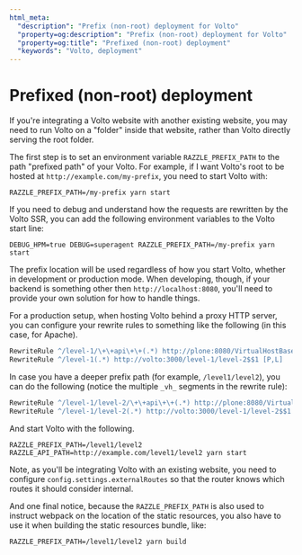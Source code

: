 ```yaml
---
html_meta:
  "description": "Prefix (non-root) deployment for Volto"
  "property=og:description": "Prefix (non-root) deployment for Volto"
  "property=og:title": "Prefixed (non-root) deployment"
  "keywords": "Volto, deployment"
---
```


# Prefixed (non-root) deployment

If you're integrating a Volto website with another existing website, you may
need to run Volto on a "folder" inside that website, rather than
Volto directly serving the root folder.

The first step is to set an environment variable `RAZZLE_PREFIX_PATH` to the
path "prefixed path" of your Volto. For example, if I want Volto's root to be
hosted at `http://example.com/my-prefix`, you need to start Volto with:

```shell
RAZZLE_PREFIX_PATH=/my-prefix yarn start
```

If you need to debug and understand how the requests are rewritten by the Volto
SSR, you can add the following environment variables to the Volto start line:


```shell
DEBUG_HPM=true DEBUG=superagent RAZZLE_PREFIX_PATH=/my-prefix yarn start
```

The prefix location will be used regardless of how you start Volto, whether in
development or production mode. When developing, though, if your backend is
something other then `http://localhost:8080`, you'll need to provide your own
solution for how to handle things.

For a production setup, when hosting Volto behind a proxy HTTP server, you can
configure your rewrite rules to something like the following (in this case, for Apache).

```apache
RewriteRule ^/level-1/\+\+api\+\+(.*) http://plone:8080/VirtualHostBase/http/example.com:80/Plone/VirtualHostRoot/_vh_level-1$$1 [P,L]
RewriteRule ^/level-1(.*) http://volto:3000/level-1/level-2$$1 [P,L]
```

In case you have a deeper prefix path (for example, `/level1/level2`), you can
do the following (notice the multiple `_vh_` segments in the rewrite rule):

```apache
RewriteRule ^/level-1/level-2/\+\+api\+\+(.*) http://plone:8080/VirtualHostBase/http/example.com:80/Plone/VirtualHostRoot/_vh_level-1/_vh_level-2$$1 [P,L]
RewriteRule ^/level-1/level-2(.*) http://volto:3000/level-1/level-2$$1 [P,L]
```

And start Volto with the following.

```shell
RAZZLE_PREFIX_PATH=/level1/level2 RAZZLE_API_PATH=http://example.com/level1/level2 yarn start
```

Note, as you'll be integrating Volto with an existing website, you
need to configure `config.settings.externalRoutes` so that the router knows
which routes it should consider internal.

And one final notice, because the `RAZZLE_PREFIX_PATH` is also used to instruct
webpack on the location of the static resources, you also have to use it when
building the static resources bundle, like:

```shell
RAZZLE_PREFIX_PATH=/level1/level2 yarn build
```
